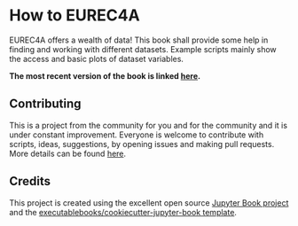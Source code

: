 # How to EUREC4A

EUREC4A offers a wealth of data!
This book shall provide some help in finding and working with different datasets. Example scripts mainly show the access and basic plots of dataset variables.

**The most recent version of the book is linked [here](https://eurec4a_staging.pages.gwdg.de/how_to_eurec4a/).**

## Contributing

This is a project from the community for you and for the community and it is under constant improvement. Everyone is welcome to contribute with scripts, ideas, suggestions, by opening issues and making pull requests. More details can be found [here](CONTRIBUTING.md).

## Credits

This project is created using the excellent open source [Jupyter Book project](https://jupyterbook.org/) and the [executablebooks/cookiecutter-jupyter-book template](https://github.com/executablebooks/cookiecutter-jupyter-book).
